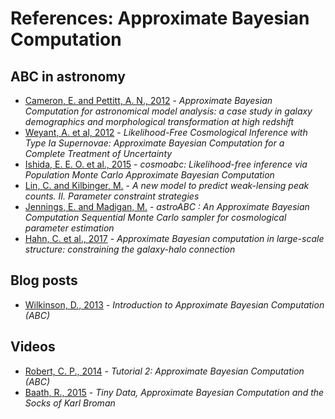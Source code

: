 # References: Approximate Bayesian Computation


## ABC in astronomy

- [Cameron, E. and Pettitt, A. N., 2012](https://arxiv.org/abs/1202.1426) - *Approximate Bayesian Computation for astronomical model analysis: a case study in galaxy demographics and morphological transformation at high redshift*  
- [Weyant, A. et al, 2012](https://arxiv.org/abs/1206.2563) - *Likelihood-Free Cosmological Inference with Type Ia Supernovae: Approximate Bayesian Computation for a Complete Treatment of Uncertainty*  
- [Ishida, E. E. O. et al., 2015](https://arxiv.org/abs/1504.06129) - *cosmoabc: Likelihood-free inference via Population Monte Carlo Approximate Bayesian Computation*  
- [Lin, C. and Kilbinger, M.](https://arxiv.org/abs/1506.01076) - *A new model to predict weak-lensing peak counts. II. Parameter constraint strategies*  
- [Jennings, E. and Madigan, M.](https://arxiv.org/abs/1608.07606) - *astroABC : An Approximate Bayesian Computation Sequential Monte Carlo sampler for cosmological parameter estimation*  
- [Hahn, C. et al., 2017](https://arxiv.org/abs/1607.01782) - *Approximate Bayesian computation in large-scale structure: constraining the galaxy-halo connection*  


## Blog posts

- [Wilkinson, D., 2013](https://darrenjw.wordpress.com/2013/03/31/introduction-to-approximate-bayesian-computation-abc/) - *Introduction to Approximate Bayesian Computation (ABC)*  


## Videos

- [Robert, C. P., 2014](https://www.youtube.com/watch?v=8TGkrkK6pq4) - *Tutorial 2: Approximate Bayesian Computation (ABC)*  
- [Baath, R., 2015](https://www.youtube.com/watch?v=nKCT-Cdk0xY) - *Tiny Data, Approximate Bayesian Computation and the Socks of Karl Broman*  
